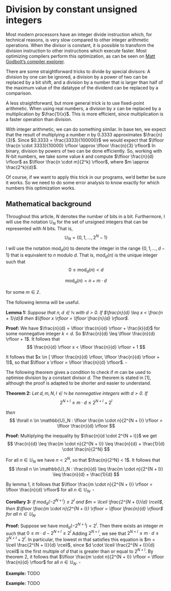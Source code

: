 # Division by constant unsigned integers

Most modern processors have an integer divide instruction which, for technical reasons, is very slow compared to other integer arithmetic operations. When the divisor is constant, it is possible to transform the division instruction to other instructions which execute faster. Most optimizing compilers perform this optimization, as can be seen on  [Matt Godbolt’s compiler explorer](https://godbolt.org/z/xrYsbs).

There are some straightforward tricks to divide by special divisors: A division by one can be ignored, a division by a power of two can be replaced by a bit shift, and a division by a number that is larger than half of the maximum value of the datatype of the dividend can be replaced by a comparison.

A less straightforward, but more general trick is to use fixed-point arithmetic. When using real numbers, a division by $x$ can be replaced by a multiplication by $\frac{1}{x}$. This is more efficient, since multiplication is a faster operation than division.

With integer arithmetic, we can do something similar. In base ten, we expect that the result of multiplying a number $n$ by 0.3333 approximates $\frac{n}{3}$. Since $0.3333 = \frac{3333}{100000}$ we would expect that $\lfloor \frac{n \cdot 3333}{10000} \rfloor \approx \lfloor \frac{n}{3} \rfloor$ In binary, division by powers of two can be done efficiently. So, working with $N$-bit numbers, we take some value $k$ and compute $\lfloor \frac{n}{d} \rfloor$ as $\lfloor \frac{n \cdot m}{2^k} \rfloor$, where $m \approx \frac{2^k}{d}$.

Of course, if we want to apply this trick in our programs, we’d better be sure it works. So we need to do some error analysis to know exactly for which numbers this optimization works.

## Mathematical background

Throughout this article, $N$ denotes the number of bits in a bit. Furthermore, I will use the notation $\mathbb{U}_N$ for the set of unsigned integers that can be represented with $N$ bits. That is,
$$ \mathbb{U}_N = \{ 0, 1, ..., 2^N - 1 \} $$

I will use the notation $\text{mod}_d(n)$ to denote the integer in the range $\{ 0, 1, ..., d - 1 \}$ that is equivalent to $n$ modulo $d$. That is, $\text{mod}_d(n)$ is the unique integer such that
$$ 0 \leq \text{mod}_d(n) < d $$

$$ \text{mod}_d(n) = n + m \cdot d $$

for some $m \in \mathbb{Z}$.

The following lemma will be useful.

**Lemma 1:** *Suppose that $n, d \in \mathbb{N}$ with $d > 0$. If $\frac{n}{d} \leq x < \frac{n + 1}{d}$ then $\lfloor x \rfloor = \lfloor \frac{n}{d} \rfloor$.*

**Proof:** We have $\frac{n}{d} = \lfloor \frac{n}{d} \rfloor + \frac{k}{d}$ for some nonnegative integer $k < d$. So $\frac{n}{d} \leq \lfloor \frac{n}{d} \rfloor + 1$. It follows that
$$ \frac{n}{d} \rfloor x < \lfloor \frac{n}{d} \rfloor + 1 $$

It follows that $x \in [ \lfloor \frac{n}{d} \rfloor, \lfloor \frac{n}{d} \rfloor + 1)$, so that $\lfloor x \rfloor = \lfloor \frac{n}{d} \rfloor$.
$\square$

The following theorem gives a condition to check if $m$ can be used to optimise division by a constant divisor $d$. The theorem is stated in [1], although the proof is adapted to be shorter and easier to understand.

**Theorem 2:** *Let $d, m, N, l \in \mathbb{N}$ be nonnegative integers with $d > 0$. If*
$$ 2^{N + l} \leq m \cdot d \leq 2^{N + l} + 2^l $$

*then*
$$ \forall n \in \mathbb{U}_N : \lfloor \frac{m \cdot n}{2^{N + l}} \rfloor = \lfloor \frac{n}{d} \rfloor $$

**Proof:** Multiplying the inequality by $\frac{n}{d \cdot 2^{N + l}}$ we get
$$ \frac{n}{d} \leq \frac{m \cdot n}{2^{N + l}} \leq \frac{n}{d} + \frac{1}{d} \cdot \frac{n}{2^N} $$

For all $n \in \mathbb{U}_N$ we have $n < 2^N$, so that $\frac{n}{2^N} < 1$. It follows that
$$ \forall n \in \mathbb{U}_N : \frac{n}{d} \leq \frac{m \cdot n}{2^{N + l}} \leq \frac{n}{d} + \frac{1}{d} $$

By lemma 1, it follows that $\lfloor \frac{m \cdot n}{2^{N + l}} \rfloor = \lfloor \frac{n}{d} \rfloor$ for all $n \in \mathbb{U}_N$.
$\square$

**Corollary 3:** *If $\text{mod}_d(-2^{N + l}) \leq 2^l$ and $m = \lceil \frac{2^{N + l}}{d} \rceil$, then $\lfloor \frac{m \cdot n}{2^{N + l}} \rfloor = \lfloor \frac{n}{d} \rfloor$ for all $n \in \mathbb{U}_N$.*

**Proof:** Suppose we have $\text{mod}_d(-2^{N + l}) < 2^l$. Then there exists an integer $m$ such that $0 \leq m \cdot d - 2^{N + l} \leq 2^l$ Adding $2^{N + l}$, we see that $2^{N + l} \leq m \cdot d \leq 2^{N + l} + 2^l$. In particular, the lowest $m$ that satisfies this equation is $m = \lceil \frac{2^{N + l}}{d} \rceil$, since $d \cdot \lceil \frac{2^{N + l}}{d} \rceil$ is the first multiple of $d$ that is greater than or equal to $2^{N + l}$. By theorem 2, it follows that $\lfloor \frac{m \cdot n}{2^{N + l}} \rfloor = \lfloor \frac{n}{d} \rfloor$ for all $n \in \mathbb{U}_N$.
$\square$

**Example:** TODO

**Example:** TODO
